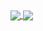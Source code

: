 <a href="https://github.com/anuraghazra/github-readme-stats">
  <img align="center" src="[![AcceptTheVoid's GitHub stats](https://github-readme-stats.vercel.app/api?username=acceptTheVoid)](https://github.com/anuraghazra/github-readme-stats)" />
</a>
<a href="https://github.com/anuraghazra/github-readme-stats">
  <img align="center" src="https://github-readme-stats.vercel.app/api/pin/?username=anuraghazra&repo=convoychat" />
</a>
